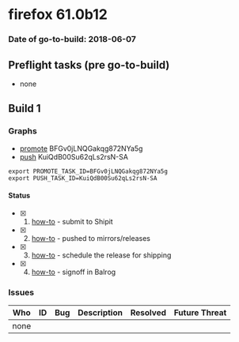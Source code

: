# firefox 61.0b12

### Date of go-to-build: 2018-06-07

## Preflight tasks (pre go-to-build)
- none

## Build 1  

### Graphs
* [promote](https://tools.taskcluster.net/push-inspector/#/BFGv0jLNQGakqg872NYa5g) BFGv0jLNQGakqg872NYa5g
* [push](https://tools.taskcluster.net/push-inspector/#/KuiQdB00Su62qLs2rsN-SA) KuiQdB00Su62qLs2rsN-SA
```
export PROMOTE_TASK_ID=BFGv0jLNQGakqg872NYa5g
export PUSH_TASK_ID=KuiQdB00Su62qLs2rsN-SA
```


#### Status
- [x] 1.  [how-to](https://wiki.mozilla.org/Release:Release_Automation_on_Mercurial:Starting_a_Release#Submit_to_Ship_It)  - submit to Shipit
- [x] 2.  [how-to](https://github.com/mozilla-releng/releasewarrior-2.0/blob/master/docs/release-promotion/desktop/howto.md#push-artifacts-to-releases-directory)  - pushed to mirrors/releases
- [x] 3.  [how-to](https://github.com/mozilla-releng/releasewarrior-2.0/blob/master/docs/release-promotion/desktop/howto.md#ship-the-release)  - schedule the release for shipping
- [x] 4.  [how-to](https://github.com/mozilla-releng/releasewarrior-2.0/blob/master/docs/release-promotion/desktop/howto.md#obtain-sign-offs-for-changes)  - signoff in Balrog

### Issues
| Who                 | ID               | Bug                                                                 | Description                | Resolved                | Future Threat                |
| ------------------- | ---------------- | ------------------------------------------------------------------- | -------------------------- | ----------------------- | ---------------------------- |
| none | | | | | |

